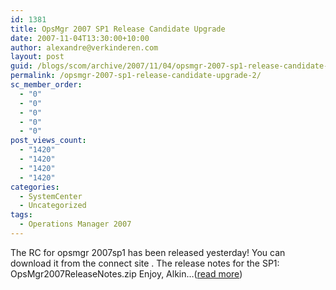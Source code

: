 ```yaml
---
id: 1381
title: OpsMgr 2007 SP1 Release Candidate Upgrade
date: 2007-11-04T13:30:00+10:00
author: alexandre@verkinderen.com
layout: post
guid: /blogs/scom/archive/2007/11/04/opsmgr-2007-sp1-release-candidate-upgrade.aspx
permalink: /opsmgr-2007-sp1-release-candidate-upgrade-2/
sc_member_order:
  - "0"
  - "0"
  - "0"
  - "0"
  - "0"
post_views_count:
  - "1420"
  - "1420"
  - "1420"
  - "1420"
categories:
  - SystemCenter
  - Uncategorized
tags:
  - Operations Manager 2007
---
```

The RC for opsmgr 2007sp1 has been released yesterday! You can download it from the connect site . The release notes for the SP1: OpsMgr2007ReleaseNotes.zip Enjoy, Alkin&#8230;([read more](http://trycatch.be/blogs/scug/archive/2007/11/04/opsmgr-2007-sp1-release-candidate-upgrade.aspx))<img src="http://trycatch.be/aggbug.aspx?PostID=246" width="1" height="1" />